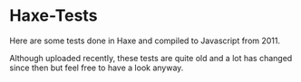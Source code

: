 Haxe-Tests
==========

Here are some tests done in Haxe and compiled to Javascript from 2011.

Although uploaded recently, these tests are quite old and a lot has changed since then but feel free to have a look anyway.
